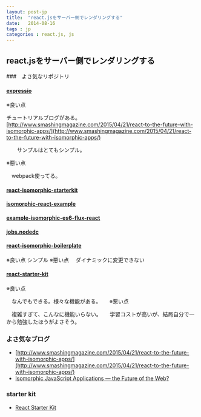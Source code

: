 ```yaml
---
layout: post-jp
title:  "react.jsをサーバー側でレンダリングする"
date:   2014-08-16
tags : jp
categories : react.js, js
---
```



## react.jsをサーバー側でレンダリングする

###　よさ気なリポジトリ

#### [expressio](https://github.com/jcreamer898/expressiso)

  ※良い点
  
   チュートリアルブログがある。[http://www.smashingmagazine.com/2015/04/21/react-to-the-future-with-isomorphic-apps/](http://www.smashingmagazine.com/2015/04/21/react-to-the-future-with-isomorphic-apps/)
   
　　サンプルはとてもシンプル。
  
  ※悪い点
  
  　webpack使ってる。

#### [react-isomorphic-starterkit](https://github.com/RickWong/react-isomorphic-starterkit)
#### [isomorphic-react-example](https://github.com/DavidWells/isomorphic-react-example)
#### [example-isomorphic-es6-flux-react](https://github.com/troygoode/example-isomorphic-es6-flux-react)
#### [jobs.nodedc](https://github.com/joshfinnie/jobs.nodedc.com)

#### [react-isomorphic-boilerplate](https://github.com/jesstelford/react-isomorphic-boilerplate)

  ※良い点
   シンプル
  ※悪い点
  　ダイナミックに変更できない

#### [react-starter-kit](https://github.com/kriasoft/react-starter-kit)

  ※良い点
  
  　なんでもできる。様々な機能がある。
  　
  ※悪い点
  
  　複雑すぎて、こんなに機能いらない。
  　
    学習コストが高いが、結局自分で一から勉強したほうがよさそう。
  

### よさ気なブログ

 - [http://www.smashingmagazine.com/2015/04/21/react-to-the-future-with-isomorphic-apps/](http://www.smashingmagazine.com/2015/04/21/react-to-the-future-with-isomorphic-apps/)
 - [Isomorphic JavaScript Applications — the Future of the Web?](http://www.sitepoint.com/isomorphic-javascript-applications/)
 
 
### starter kit

- [React Starter Kit](http://www.reactstarterkit.com/)

